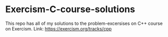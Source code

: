 # Exercism-C-course-solutions

This repo has all of my solutions to the problem-excersises on C++ course on Exercism.
Link: https://exercism.org/tracks/cpp
